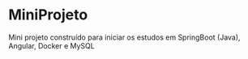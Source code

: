 # MiniProjeto
Mini projeto construído para iniciar os estudos em SpringBoot (Java), Angular, Docker e MySQL
